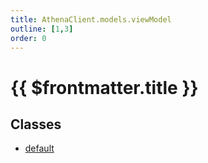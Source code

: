 ```yaml
---
title: AthenaClient.models.viewModel
outline: [1,3]
order: 0
---
```


# {{ $frontmatter.title }}


## Classes

- [default](../classes/client_models_viewModel_default.md)
